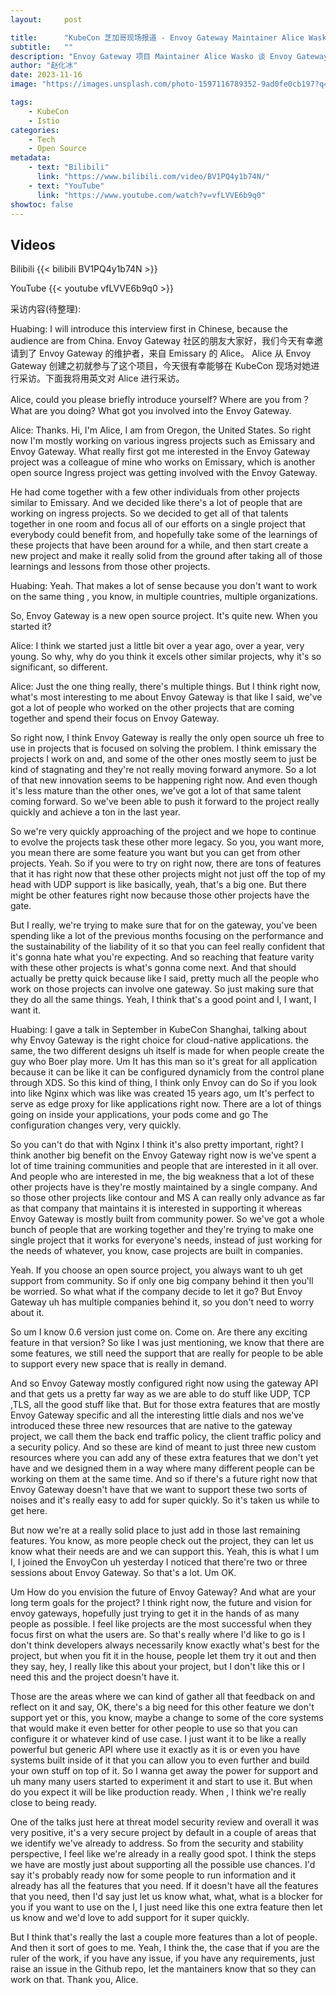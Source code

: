 ```yaml
---
layout:     post

title:      "KubeCon 芝加哥现场报道 - Envoy Gateway Maintainer Alice Wasko"
subtitle:   ""
description: "Envoy Gateway 项目 Maintainer Alice Wasko 谈 Envoy Gateway 项目的起源与未来"
author: "赵化冰"
date: 2023-11-16
image: "https://images.unsplash.com/photo-1597116789352-9ad0fe0cb197?q=80&w=3432&auto=format&fit=crop&ixlib=rb-4.0.3&ixid=M3wxMjA3fDB8MHxwaG90by1wYWdlfHx8fGVufDB8fHx8fA%3D%3D"

tags:
    - KubeCon
    - Istio
categories:
    - Tech
    - Open Source
metadata:
    - text: "Bilibili"
      link: "https://www.bilibili.com/video/BV1PQ4y1b74N/"
    - text: "YouTube"
      link: "https://www.youtube.com/watch?v=vfLVVE6b9q0"
showtoc: false
---
```


## Videos

Bilibili
{{< bilibili BV1PQ4y1b74N >}}

YouTube
{{< youtube vfLVVE6b9q0 >}}

采访内容(待整理):

Huabing: I will introduce this interview first in Chinese, because the audience are from China. Envoy Gateway 社区的朋友大家好，我们今天有幸邀请到了 Envoy Gateway 的维护者，来自 Emissary 的 Alice。 Alice 从 Envoy Gateway 创建之初就参与了这个项目，今天很有幸能够在 KubeCon 现场对她进行采访。下面我将用英文对 Alice 进行采访。

Alice, could you please briefly introduce yourself? Where are you from？What are you doing? What got you involved into the Envoy Gateway.

Alice: Thanks. Hi, I'm Alice, I am from Oregon, the United States. So right now I'm mostly working on various ingress projects such as Emissary and Envoy Gateway. What really first got me interested in the Envoy Gateway project was a colleague of mine who works on Emissary, which is another open source Ingress project was getting involved with the Envoy Gateway.

He had come together with a few other individuals from other projects similar to Emissary. And we decided like there's a lot of people that are working on ingress projects. So we decided to get all of that talents together in one room and focus all of our efforts on a single project that everybody could benefit from, and hopefully take some of the learnings of these projects that have been around for a while, and then start create a new project and make it really solid from the ground after taking all of those learnings and lessons from those other projects.

Huabing: Yeah. That makes a lot of sense because you don't want to  work on the same thing , you know, in multiple countries, multiple organizations.

So, Envoy Gateway is a new open source project. It's quite new. When you started it?

Alice: I think we started just a little bit over a year ago, over a year, very young. So why, why do you think it excels other similar projects, why it's so significant, so different.

Alice: Just the one thing really, there's multiple things. But I think right now, what's most interesting to me about Envoy Gateway is that like I said, we've got a lot of people who worked on the other projects that are coming together and spend their focus on Envoy Gateway.

So right now, I think Envoy Gateway is really the only open source uh free to use in projects that is focused on solving the problem. I think emissary the projects I work on and, and some of the other ones mostly seem to just be kind of stagnating and they're not really moving forward anymore. So a lot of that new innovation seems to be happening right now. And even though it's less mature than the other ones, we've got a lot of that same talent coming forward. So we've been able to push it forward to the project really quickly and achieve a ton in the last year.

So we're very quickly approaching of the project and we hope to continue to evolve the projects task these other more legacy. So you, you want more, you mean there are some feature you want but you can get from other projects. Yeah. So if you were to try on right now, there are tons of features that it has right now that these other projects might not just off the top of my head with UDP support is like basically, yeah, that's a big one. But there might be other features right now because those other projects have the gate.

But I really, we're trying to make sure that for on the gateway, you've been spending like a lot of the previous months focusing on the performance and the sustainability of the liability of it so that you can feel really confident that it's gonna hate what you're expecting. And so reaching that feature varity with these other projects is what's gonna come next. And that should actually be pretty quick because like I said, pretty much all the people who work on those projects can involve one gateway. So just making sure that they do all the same things. Yeah, I think that's a good point and I, I want, I want it.

Huabing: I gave a talk in September in KubeCon Shanghai, talking about why Envoy Gateway is the right choice for cloud-native applications. the same, the two different designs uh itself is made for when people create the guy who Boer play more. Um It has this man so it's great for all application because it can be like it can be configured dynamicly from the control plane through XDS. So this kind of thing, I think only Envoy can do So if you look into like Nginx which was like was created 15 years ago, um It's perfect to serve as edge proxy for like applications right now. There are a lot of things going on inside your applications, your pods come and go The configuration changes very, very quickly.

So you can't do that with Nginx I think it's also pretty important, right? I think another big benefit on the Envoy Gateway right now is we've spent a lot of time training communities and people that are interested in it all over. And people who are interested in me, the big weakness that a lot of these other projects have is they're mostly maintained by a single company. And so those other projects like contour and MS A can really only advance as far as that company that maintains it is interested in supporting it whereas Envoy Gateway is mostly built from community power. So we've got a whole bunch of people that are working together and they're trying to make one single project that it works for everyone's needs, instead of just working for the needs of whatever, you know, case projects are built in companies.

Yeah. If you choose an open source project, you always want to uh get support from community. So if only one big company behind it then you'll be worried. So what what if the company decide to let it go? But Envoy Gateway uh has multiple companies behind it, so you don't need to worry about it.

So um I know 0.6 version just come on. Come on. Are there any exciting feature in that version? So like I was just mentioning, we know that there are some features, we still need the support that are really for people to be able to support every new space that is really in demand.

And so Envoy Gateway mostly configured right now using the gateway API and that gets us a pretty far way as we are able to do stuff like UDP, TCP ,TLS, all the good stuff like that. But for those extra features that are mostly Envoy Gateway specific and all the interesting little dials and nos we've introduced these three new resources that are native to the gateway project, we call them the back end traffic policy, the client traffic policy and a security policy. And so these are kind of meant to just three new custom resources where you can add any of these extra features that we don't yet have and we designed them in a way where many different people can be working on them at the same time. And so if there's a future right now that Envoy Gateway doesn't have that we want to support these two sorts of noises and it's really easy to add for super quickly. So it's taken us while to get here.

But now we're at a really solid place to just add in those last remaining features. You know, as more people check out the project, they can let us know what their needs are and we can support this. Yeah, this is what I um I, I joined the EnvoyCon uh yesterday I noticed that there're two or three sessions about Envoy Gateway. So that's a lot. Um OK.

Um How do you envision the future of Envoy Gateway? And what are your long term goals for the project? I think right now, the future and vision for envoy gateways, hopefully just trying to get it in the hands of as many people as possible. I feel like projects are the most successful when they focus first on what the users are. So that's really where I'd like to go is I don't think developers always necessarily know exactly what's best for the project, but when you fit it in the house, people let them try it out and then they say, hey, I really like this about your project, but I don't like this or I need this and the project doesn't have it.

Those are the areas where we can kind of gather all that feedback on and reflect on it and say, OK, there's a big need for this other feature we don't support yet or this, you know, maybe a change to some of the core systems that would make it even better for other people to use so that you can configure it or whatever kind of use case. I just want it to be like a really powerful but generic API where use it exactly as it is or even you have systems built inside of it that you can allow you to even further and build your own stuff on top of it. So I wanna get away the power for support and uh many many users started to experiment it and start to use it. But when do you expect it will be like production ready. When , I think we're really close to being ready.

One of the talks just here at threat model security review and overall it was very positive, it's a very secure project by default in a couple of areas that we identify we've already to address. So from the security and stability perspective, I feel like we're already in a really good spot. I think the steps we have are mostly just about supporting all the possible use chances. I'd say it's probably ready now for some people to run information and it already has all the features that you need. If it doesn't have all the features that you need, then I'd say just let us know what, what, what is a blocker for you if you want to use on the I, I just need like this one extra feature then let us know and we'd love to add support for it super quickly.

But I think that's really the last a couple more features than a lot of people. And then it sort of goes to me. Yeah, I think the, the case that if you are the ruler of the work, if you have any issue, if you have any requirements, just raise an issue in the Github repo, let the mantainers know that so they can work on that. Thank you, Alice.
